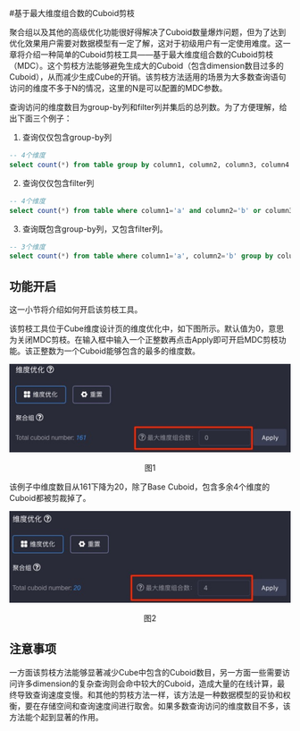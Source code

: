 #基于最大维度组合数的Cuboid剪枝

聚合组以及其他的高级优化功能很好得解决了Cuboid数量爆炸问题，但为了达到优化效果用户需要对数据模型有一定了解，这对于初级用户有一定使用难度。这一章将介绍一种简单的Cuboid剪枝工具——基于最大维度组合数的Cuboid剪枝（MDC）。这个剪枝方法能够避免生成大的Cuboid（包含dimension数目过多的Cuboid），从而减少生成Cube的开销。该剪枝方法适用的场景为大多数查询语句访问的维度不多于N的情况，这里的N是可以配置的MDC参数。

查询访问的维度数目为group-by列和filter列并集后的总列数。为了方便理解，给出下面三个例子：

1. 查询仅仅包含group-by列

```sql
-- 4个维度 
select count(*) from table group by column1, column2, column3, column4
```

2. 查询仅仅包含filter列

```sql
-- 4个维度
select count(*) from table where column1='a' and column2='b' or column3='c' and column4='d'
```

3. 查询既包含group-by列，又包含filter列。

```sql
-- 3个维度
select count(*) from table where column1='a', column2='b' group by column2, column3
```

## 功能开启

这一小节将介绍如何开启该剪枝工具。

该剪枝工具位于Cube维度设计页的维度优化中，如下图所示。默认值为0，意思为关闭MDC剪枝。在输入框中输入一个正整数再点击Apply即可开启MDC剪枝功能。该正整数为一个Cuboid能够包含的最多的维度数。

![](images/cuboid_pruning_1.jpg)

<p align="center">图1</p>

该例子中维度数目从161下降为20，除了Base Cuboid，包含多余4个维度的Cuboid都被剪裁掉了。

![](images/cuboid_pruning_2.jpg)

<p align="center">图2</p>

## 注意事项

一方面该剪枝方法能够显著减少Cube中包含的Cuboid数目，另一方面一些需要访问许多dimension的复杂查询则会命中较大的Cuboid，造成大量的在线计算，最终导致查询速度变慢。和其他的剪枝方法一样，该方法是一种数据模型的妥协和权衡，要在存储空间和查询速度间进行取舍。如果多数查询访问的维度数目不多，该方法能个起到显著的作用。